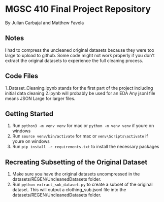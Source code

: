 # MGSC 410 Final Project Repository
By Julian Carbajal and Matthew Favela

## Notes
I had to compress the uncleaned original datasets because they were too large to upload to github.
Some code might not work properly if you don't extract the original datasets to experience the full cleaning process.

## Code Files
1_Dataset_Cleaning.ipynb stands for the first part of the project including initial data cleaning
2.ipynb will probably be used for an EDA
Any jsonl file means JSON Large for larger files.

## Getting Started
1. Run `python3 -m venv venv` for mac or `python -m venv venv` if youre on windows
2. Run `source venv/bin/activate` for mac or `venv\Scripts\activate` if youre on windows
3. Run `pip install -r requirements.txt` to install the necessary packages

## Recreating Subsetting of the Original Dataset
1. Make sure you have the original datasets uncompressed in the datasets/REGEN/UncleanedDatasets folder.
2. Run `python extract_sub_dataset.py` to create a subset of the original dataset. This will output a clothing_sub.jsonl file into the datasets/REGEN/UncleanedDatasets folder.